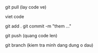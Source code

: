 git pull (lay code ve)

viet code

git add .
git commit -m "them ..."

git push (quang code len)

git branch (kiem tra minh dang dung o dau)
